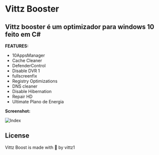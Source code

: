 # Vittz Booster

## Vittz booster é um optimizador para windows 10 feito em C#

**FEATURES:**
    
* 10AppsManager
* Cache Cleaner
* DefenderControl
* Disable DVR 1
* fullscreenfix
* Registry Optimizations
* DNS cleaner
* Disable Hibernation
* Repair HD
* Ultimate Plano de Energia

**Screenshot:**

![Index](https://i.imgur.com/pfwzjtY.png)

## License
Vittz Boost is made with 🖤 by vittz1